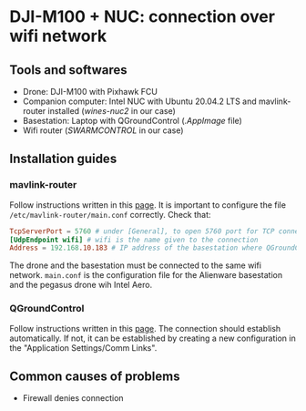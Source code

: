 # DJI-M100 + NUC: connection over wifi network

## Tools and softwares

- Drone: DJI-M100 with Pixhawk FCU
- Companion computer: Intel NUC with Ubuntu 20.04.2 LTS and mavlink-router installed (*wines-nuc2* in our case)
- Basestation: Laptop with QGroundControl (*.AppImage* file)
- Wifi router (*SWARMCONTROL* in our case)

## Installation guides

### mavlink-router

Follow instructions written in this [page](https://github.com/mavlink-router/mavlink-router). It is important to configure the file `/etc/mavlink-router/main.conf` correctly. Check that:

```conf
TcpServerPort = 5760 # under [General], to open 5760 port for TCP connection
[UdpEndpoint wifi] # wifi is the name given to the connection
Address = 192.168.10.183 # IP address of the basestation where QGroundControl is running
```

The drone and the basestation must be connected to the same wifi network. `main.conf` is the configuration file for the Alienware basestation and the pegasus drone wih Intel Aero.

### QGroundControl

Follow instructions written in this [page](https://docs.qgroundcontrol.com/master/en/getting_started/download_and_install.html). The connection should establish automatically. If not, it can be established by creating a new configuration in the "Application Settings/Comm Links".

## Common causes of problems

- Firewall denies connection
